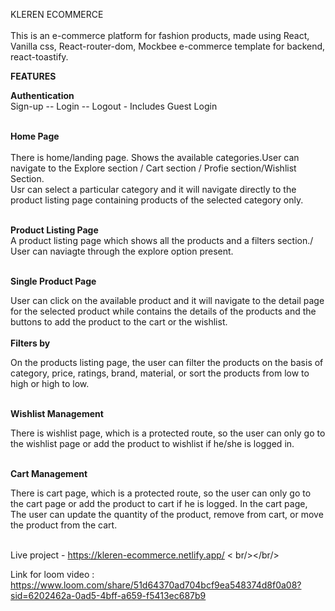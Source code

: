 
KLEREN ECOMMERCE <br/>
<br/>
This is an e-commerce platform for fashion products, made using React, Vanilla css, React-router-dom, Mockbee e-commerce template for backend, react-toastify. <br/>

**FEATURES**

**Authentication**<br/>
Sign-up -- Login -- Logout - Includes Guest Login<br/><br/>

**Home Page**<br/><br/>
There is home/landing page. Shows the available categories.User can navigate to the  Explore section / Cart section / Profie section/Wishlist Section.<br/>
Usr can select a  particular  category and  it will navigate directly to the product listing page containing products of the selected category only.<br/><br/>


**Product Listing Page**<br/>
A product listing page which shows all the products and a filters section./ User can naviagte through the explore option present.<br/><br/>

**Single Product Page**<br/>

User can click on the available product and it will navigate to the detail page for the selected product while contains the details of the products and the buttons to add the product to the cart or the wishlist.<br/><br/>
**Filters by**<br/>

On the products listing page, the user can filter the products on the basis of category, price, ratings, brand, material, or sort the products from low to high or high to low.<br/><br/>

**Wishlist Management**<br/>

There is wishlist page, which is a protected route, so the user can only go to the wishlist page or add the product to wishlist if he/she is logged in.<br/><br/>

**Cart Management**<br/>

There is cart page, which is a protected route, so the user can only go to the cart page or add the product to cart if he is logged. In the cart page, The user can update the quantity of the product, remove from cart, or move the product from the cart.<br/><br/>

Live project - https://kleren-ecommerce.netlify.app/  < br/></br/>

Link for loom video : https://www.loom.com/share/51d64370ad704bcf9ea548374d8f0a08?sid=6202462a-0ad5-4bff-a659-f5413ec687b9
